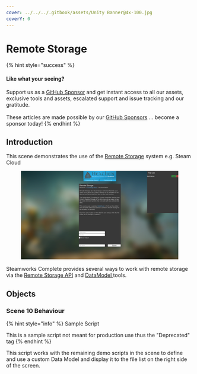 ```yaml
---
cover: ../../../.gitbook/assets/Unity Banner@4x-100.jpg
coverY: 0
---
```


# Remote Storage

{% hint style="success" %}
#### Like what your seeing?

Support us as a [GitHub Sponsor](../../../become-a-sponsor/) and get instant access to all our assets, exclusive tools and assets, escalated support and issue tracking and our gratitude.\
\
These articles are made possible by our [GitHub Sponsors](../../../become-a-sponsor/) ... become a sponsor today!
{% endhint %}

## Introduction

This scene demonstrates the use of the [Remote Storage](../../../company/steam/steamworks/data-models.md) system e.g. Steam Cloud

<figure><img src="../../../.gitbook/assets/image (19) (2).png" alt=""><figcaption></figcaption></figure>

Steamworks Complete provides several ways to work with remote storage via the [Remote Storage API](../api/remotestorage.client.md) and [DataModel ](../programming-tools/datamodel.md)tools.

## Objects

### Scene 10 Behaviour

{% hint style="info" %}
Sample Script

This is a sample script not meant for production use thus the "Deprecated" tag
{% endhint %}

This script works with the remaining demo scripts in the scene to define and use a custom Data Model and display it to the file list on the right side of the screen.
